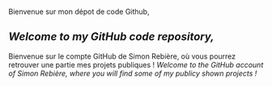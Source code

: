 Bienvenue sur mon dépot de code Github,
## *Welcome to my GitHub code repository,*

Bienvenue sur le compte GitHub de Simon Rebière, où vous pourrez retrouver une partie mes projets publiques !
*Welcome to the GitHub account of Simon Rebière, where you will find some of my publicy shown projects !*

<!--
**Rebiere-S/Rebiere-S** is a ✨ _special_ ✨ repository because its `README.md` (this file) appears on your GitHub profile.

Here are some ideas to get you started:

- 🔭 I’m currently working on ...
- 🌱 I’m currently learning ...
- 👯 I’m looking to collaborate on ...
- 🤔 I’m looking for help with ...
- 💬 Ask me about ...
- 📫 How to reach me: ...
- 😄 Pronouns: ...
- ⚡ Fun fact: ...
-->
